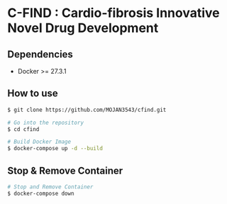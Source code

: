 # C-FIND : Cardio-fibrosis Innovative Novel Drug Development
## Dependencies
* Docker >= 27.3.1
## How to use
```bash
$ git clone https://github.com/MOJAN3543/cfind.git

# Go into the repository
$ cd cfind

# Build Docker Image
$ docker-compose up -d --build
```
## Stop & Remove Container
```bash
# Stop and Remove Container
$ docker-compose down
```